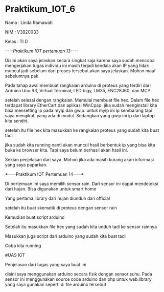 # Praktikum_IOT_6
<p>Nama  : Linda Ramawati</p>
<p>NIM   : V3920033</p>
<p>Kelas : TI D</p>

*----Praktikum IOT pertemuan 13----*
<p>Disini akan saya jelaskan secara singkat saja karena saya sudah mencoba mengerjakan tugas individu ini masih terjadi kendala akan IP yang tidak muncul jadi sebelum dari proses tersebut akan saya jelaskan. Mohon maaf sebelumnya pak.</p>
<p>Pada tahap awal membuat rangkaian arduino di proteus yang terdiri dari Arduino Uno R3, Virtual Terminal, LED bigy, LM35, ENC28J60, dan MCP</p>
<p>setelah selesai dengan rangkaian. Memulai membuat file hex. Dalam file hex terdapat library EtherCart dan aplikasi WinCpap. jika sudah menginstall kita bisa mensetting ip pada myip dan gwip. untuk myip ini ip sembarang tapi saya mengikuti yang ada di modul. Sedangkan yang gwip ini ip dari laptop kita sendiri.</p>
<p>setelah itu file hex kita masukkan ke rangkaian proteus yang sudah kita buat tadi</p>
<p>jika sudah kita running nanti akan muncul hasil berbentuk ip yang bisa kita buka ke browser kita. Tapi saya belum berhasil akan hasil ini.</p>
<p>Sekian penjelasan dari saya. Mohon jika ada masih kurang akan informasi yang saya paparkan.</p>

<p>*----Praktikum IOT Pertemuan 14----*</p>
<p>Di pertemuan ini saya memilih sensor rain. Dari sensor ini dapat mendeteksi dari hujan. Bisa digunakan untuk smart home</p>
<p>Yang pertama library dari hujan diunduh dari official</p>
<p>setelah itu buat skematik di proteus dengan sensor rain</p>
<p>Kemudian buat script arduino</p>
<p>Setelah itu masukkan file hex yang sudah kita unduh tadi ke sensor rainnya</p>
<p>Masukkan juga script dari arduino yang sudah kita buat tadi</p>
<p>Coba kita running</p>


#UAS IOT
<p>Penjelasan dari tugas yang saya buat ini</p>
<p>disini saya menggunakan arduino secara fisik dengan sensor suhu. Pada sensor ini menggunakan source code arduino dan php untuk web.library yang saya gunakan seperti di file arduino tersebut</p>
